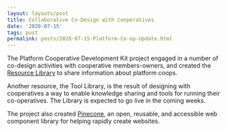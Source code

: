 ```yaml
---
layout: layouts/post
title: Collaborative Co-Design with Cooperatives
date: '2020-07-15'
tags: post
permalink: posts/2020-07-15-Platform-Co-op-Update.html
---
```

<p>
The Platform Cooperative Development Kit project engaged in a number of co-design activities with
cooperative members-owners, and created the <a href="https://resources.platform.coop/">
Resource Library</a> to share information about platform coops.
</p>

<p>
Another resource, the Tool Library, is the result of designing with cooperatives a way to enable
knowledge sharing and tools for running their co-operatives. The Library is expected to go live
in the coming weeks.
</p>

<p>
The project also created <a href="https://pinecone.netlify.app/">Pinecone</a>, an open, reusable,
and accessible web component library for helping rapidly create websites.
</p>
